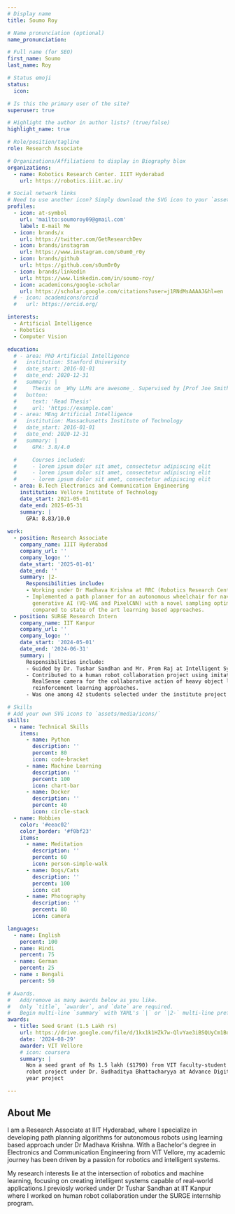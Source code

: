 ```yaml
---
# Display name
title: Soumo Roy

# Name pronunciation (optional)
name_pronunciation: 

# Full name (for SEO)
first_name: Soumo 
last_name: Roy

# Status emoji
status:
  icon: 

# Is this the primary user of the site?
superuser: true

# Highlight the author in author lists? (true/false)
highlight_name: true

# Role/position/tagline
role: Research Associate

# Organizations/Affiliations to display in Biography blox
organizations:
  - name: Robotics Research Center. IIIT Hyderabad
    url: https://robotics.iiit.ac.in/

# Social network links
# Need to use another icon? Simply download the SVG icon to your `assets/media/icons/` folder.
profiles:
  - icon: at-symbol
    url: 'mailto:soumoroy09@gmail.com'
    label: E-mail Me
  - icon: brands/x
    url: https://twitter.com/GetResearchDev
  - icon: brands/instagram
    url: https://www.instagram.com/s0um0_r0y
  - icon: brands/github
    url: https://github.com/s0um0r0y
  - icon: brands/linkedin
    url: https://www.linkedin.com/in/soumo-roy/
  - icon: academicons/google-scholar
    url: https://scholar.google.com/citations?user=j1RNdMsAAAAJ&hl=en
  # - icon: academicons/orcid
  #   url: https://orcid.org/

interests:
  - Artificial Intelligence
  - Robotics
  - Computer Vision

education:
  # - area: PhD Artificial Intelligence
  #   institution: Stanford University
  #   date_start: 2016-01-01
  #   date_end: 2020-12-31
  #   summary: |
  #     Thesis on _Why LLMs are awesome_. Supervised by [Prof Joe Smith](https://example.com). Presented papers at 5 IEEE conferences with the contributions being published in 2 Springer journals.
  #   button:
  #     text: 'Read Thesis'
  #     url: 'https://example.com'
  # - area: MEng Artificial Intelligence
  #   institution: Massachusetts Institute of Technology
  #   date_start: 2016-01-01
  #   date_end: 2020-12-31
  #   summary: |
  #     GPA: 3.8/4.0

  #     Courses included:
  #     - lorem ipsum dolor sit amet, consectetur adipiscing elit
  #     - lorem ipsum dolor sit amet, consectetur adipiscing elit
  #     - lorem ipsum dolor sit amet, consectetur adipiscing elit
  - area: B.Tech Electronics and Communication Engineering
    institution: Vellore Institute of Technology
    date_start: 2021-05-01
    date_end: 2025-05-31
    summary: |
      GPA: 8.83/10.0
      
work:
  - position: Research Associate
    company_name: IIIT Hyderabad
    company_url: ''
    company_logo: ''
    date_start: '2025-01-01'
    date_end: ''
    summary: |2-
      Responsibilities include:
      - Working under Dr Madhava Krishna at RRC (Robotics Research Center) at IIIT Hyderabad
      - Implemented a path planner for an autonomous wheelchair for navigating in crowded environments using
        generative AI (VQ-VAE and PixelCNN) with a novel sampling optimiser which improved efficiency by 40%
        compared to state of the art learning based approaches.
  - position: SURGE Research Intern 
    company_name: IIT Kanpur
    company_url: ''
    company_logo: ''
    date_start: '2024-05-01'
    date_end: '2024-06-31'
    summary: |
      Responsibilities include:
      - Guided by Dr. Tushar Sandhan and Mr. Prem Raj at Intelligent System Control Lab, IIT Kanpur
      - Contributed to a human robot collaboration project using imitation learning with UR5 collaborative robot and Intel
        RealSense camera for the collaborative action of heavy object lifting with an efficiency of 68% compared to
        reinforcement learning approaches.
      - Was one among 42 students selected under the institute project funded category at the IIT Kanpur

# Skills
# Add your own SVG icons to `assets/media/icons/`
skills:
  - name: Technical Skills
    items:
      - name: Python
        description: ''
        percent: 80
        icon: code-bracket
      - name: Machine Learning
        description: ''
        percent: 100
        icon: chart-bar
      - name: Docker
        description: ''
        percent: 40
        icon: circle-stack
  - name: Hobbies
    color: '#eeac02'
    color_border: '#f0bf23'
    items:
      - name: Meditation
        description: ''
        percent: 60
        icon: person-simple-walk
      - name: Dogs/Cats
        description: ''
        percent: 100
        icon: cat
      - name: Photography
        description: ''
        percent: 80
        icon: camera

languages:
  - name: English
    percent: 100
  - name: Hindi
    percent: 75
  - name: German
    percent: 25
  - name : Bengali
    percent: 50

# Awards.
#   Add/remove as many awards below as you like.
#   Only `title`, `awarder`, and `date` are required.
#   Begin multi-line `summary` with YAML's `|` or `|2-` multi-line prefix and indent 2 spaces below.
awards:
  - title: Seed Grant (1.5 Lakh rs)
    url: https://drive.google.com/file/d/1kx1k1HZk7w-QlvYae3iBSQUyCm1BoXd3/view
    date: '2024-08-29'
    awarder: VIT Vellore
    # icon: coursera
    summary: |
      Won a seed grant of Rs 1.5 lakh ($1790) from VIT faculty-student sponsored project fund for a medical assistive
      robot project under Dr. Budhaditya Bhattacharyya at Advance Digital Signal Processing Lab as a part of my final
      year project 

---
```


## About Me

I am a Research Associate at IIIT Hyderabad, where I specialize in developing path planning algorithms for autonomous robots using learning based approach under Dr Madhava Krishna. With a Bachelor's degree in Electronics and Communication Engineering from VIT Vellore, my academic journey has been driven by a passion for robotics and intelligent systems.

My research interests lie at the intersection of robotics and machine learning, focusing on creating intelligent systems capable of real-world applications.I previosly worked under Dr Tushar Sandhan at IIT Kanpur where I worked on human robot collaboration under the SURGE internship program.
